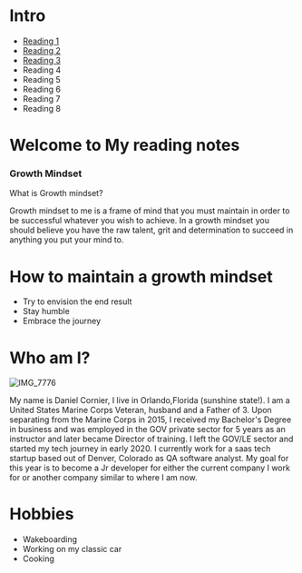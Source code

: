 # Intro

- [Reading 1](README.md) 
- [Reading 2](codersComputer.md)
- [Reading 3](revisions.md)
- Reading 4
- Reading 5
- Reading 6
- Reading 7
- Reading 8









# Welcome to My reading notes 

### Growth Mindset 



What is Growth mindset?

Growth mindset to me is a frame of mind that you must maintain in order to be successful whatever you wish to achieve. In a growth mindset you should believe you have the raw talent, grit and determination to succeed in anything you put your mind to. 
# How to maintain a growth mindset


- Try to envision the end result 
- Stay humble 
- Embrace the journey

# Who am I?

![IMG_7776](https://user-images.githubusercontent.com/84033854/132449320-6ac746df-f180-4c15-9c4b-2d822938b111.JPG)

My name is Daniel Cornier, I live in Orlando,Florida (sunshine state!). I am a United States Marine Corps Veteran, husband and a Father of 3. Upon separating from the Marine Corps in 2015, I received my Bachelor's Degree in business and was employed in the GOV private sector for 5 years as an instructor and later became Director of training. I left the GOV/LE sector and started my tech journey in early 2020. I currently work for a saas tech startup based out of Denver, Colorado as QA software analyst. My goal for this year is to become a Jr developer for either the current company I work for or another company similar to where I am now.

# Hobbies 
- Wakeboarding 
- Working on my classic car 
- Cooking 
